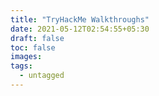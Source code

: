 ```yaml
---
title: "TryHackMe Walkthroughs"
date: 2021-05-12T02:54:55+05:30
draft: false
toc: false
images:
tags:
  - untagged
---
```



